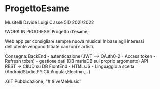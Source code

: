 # ProgettoEsame
Musitelli Davide Luigi Classe 5ID 2021/2022

!WORK IN PROGRESS!
Progetto d'esame;

Web app per consigliare sempre nuova musica!
In base agli interessi dell'utente vengono filtrate canzoni e artisti.

Consegna:
BackEnd
        - autenticazione (JWT --> OAuth0-2 - Access token - Refresh token)
        - gestione dati (DB mariaDB sul proprio argomento)
                API REST -> CRUD su DB
FrontEnd
        - HTML/JS
        - Linguaggio a scelta (AndroidStudio,PY,C#,Angular,Electron,...)

.GIT
Pubblicazione;
"# GiveMeMusic" 
